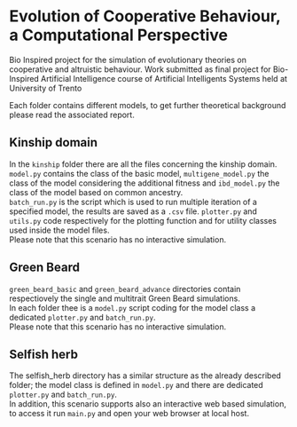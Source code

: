 # Evolution of Cooperative Behaviour, a Computational Perspective
Bio Inspired project for the simulation of evolutionary theories on cooperative and altruistic behaviour.
Work submitted as final project for Bio-Inspired Artificial Intelligence course of Artificial Intelligents Systems held at University of Trento

Each folder contains different models, to get further theoretical background please read the associated report.

## Kinship domain
In the `kinship` folder there are all the files concerning the kinship domain.
`model.py` contains the class of the basic model, `multigene_model.py` the class of the model considering the additional 
fitness and `ibd_model.py` the class of the model based on common ancestry. \
`batch_run.py` is the script which is used to run multiple iteration of a specified model, the results are saved as a 
`.csv` file. `plotter.py` and `utils.py` code respectively for the plotting function and for utility classes used inside
the model files. \
Please note that this scenario has no interactive simulation.
## Green Beard
`green_beard_basic` and `green_beard_advance` directories contain respectiovely the single and multitrait Green Beard simulations. \
In each folder thee is a `model.py` script coding for the model class a dedicated `plotter.py` and `batch_run.py`. \
Please note that this scenario has no interactive simulation.

## Selfish herb
The selfish_herb directory has a similar structure as the already described folder; the model class is defined in `model.py`
and there are dedicated `plotter.py` and `batch_run.py`. \
In addition, this scenario supports also an interactive web based simulation, to access it run `main.py` and open your 
web browser at local host.